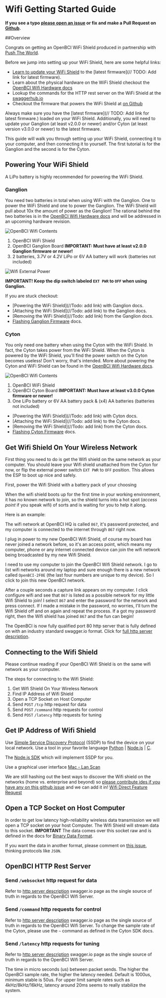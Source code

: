 # Wifi Getting Started Guide

**If you see a typo [please open an issue](https://github.com/OpenBCI/Docs/issues/new) or fix and make a Pull Request on [Github](https://github.com/OpenBCI/Docs).**

##Overview

Congrats on getting an OpenBCI WiFi Shield produced in partnership with [Push The World](www.pushtheworldllc.com).

Before we jump into setting up your WiFi Shield, here are some helpful links:

 * [Learn to update your WiFi Shield](http://docs.openbci.com/Hardware/11-Wifi_Programming_Tutorial) to the [latest firmware](// TODO: Add link for latest firmware).
 * Learn about the physical hardware on the WiFi Shield checkout the [OpenBCI Wifi Hardware docs](http://docs.openbci.com/Hardware/11-Wifi)
 * Lookup the commands for the HTTP rest server on the WiFi Shield at the [swaggerhub.io](https://app.swaggerhub.com/apis/pushtheworld/openbci-wifi-server/1.2.1)
 * Checkout the firmware that powers the WiFi Shield at [on Github](http://github.com/OpenBCI/OpenBCI_WIFI)

Always make sure you have the [latest firmware](// TODO: Add link for latest firmware.) loaded on your WiFi Shield. Additionally, you will need to update your Ganglion (at least v2.0.0 or newer) and/or Cyton (at least version v3.0.0 or newer) to the latest firmware.

This guide will walk you through setting up your WiFi Shield, connecting it to your computer, and then connecting it to yourself. The first tutorial is for the Ganglion and the second is for the Cyton.

## Powering Your WiFi Shield

A LiPo battery is highly recommended for powering the WiFi Shield.

### Ganglion

You need two batteries in total when using WiFi with the Ganglion. One to power the WiFi Shield and one to power the Ganglion. The WiFi Shield will pull about 10x the amount of power as the Ganglion! The rational behind the two batteries is in the [OpenBCI Wifi Hardware docs](http://docs.openbci.com/Hardware/11-Wifi) and will be addressed in an upcoming hardware revision.

![OpenBCI Wifi Contents](../assets/images/wifi_ganglion_what_you_need.jpg)

 1. OpenBCI WiFi Shield
 2. OpenBCI Ganglion Board **IMPORTANT: Must have at least v2.0.0 Ganglion firmware or newer!**
 3. 2 batteries, 3.7V or 4.2V LiPo or 6V AA battery will work (batteries not included)

![Wifi External Power](../assets/images/wifi_ganglion_pass_through_power.jpg)

**IMPORTANT! Keep the dip switch labeled `EXT PWR` to `OFF` when using Ganglion.**

If you are stuck checkout:

 * [Powering the WiFi Shield](//Todo: add link) with Ganglion docs.
 * [Attaching the WiFi Shield](//Todo: add link) to the Ganglion docs.
 * [Removing the WiFi Shield](//Todo: add link) from the Ganglion docs.
 * [Flashing Ganglion Firmware](http://docs.openbci.com/Hardware/09-Ganglion_Programming_Tutorial) docs.

### Cyton

You only need one battery when using the Cyton with the WiFi Shield. In fact, the Cyton takes power from the WiFi Shield. When the Cyton is powered by the WiFi Shield, you'll find the power switch on the Cyton becomes useless! Don't worry, that's intended. More about powering the Cyton and WiFi Shield can be found in the [OpenBCI Wifi Hardware docs](http://docs.openbci.com/Hardware/11-Wifi).

![OpenBCI Wifi Contents](../assets/images/wifi_what_you_need.jpg)

 1. OpenBCI WiFi Shield
 2. OpenBCI Cyton Board **IMPORTANT: Must have at least v3.0.0 Cyton firmware or newer!**
 3. One LiPo battery or 6V AA battery pack & (x4) AA batteries (batteries not included)

 * [Powering the WiFi Shield](//Todo: add link) with Cyton docs.
 * [Attaching the WiFi Shield](//Todo: add link) to the Cyton docs.
 * [Removing the WiFi Shield](//Todo: add link) from the Cyton docs.
 * [Flashing Cyton Firmware](https://github.com/OpenBCI/OpenBCI_32bit_Library/blob/dev-3.0.0/UPGRADE_GUIDE.md) docs.

## Get Wifi Shield On Your Wireless Network

First thing you need to do is get the Wifi shield on the same network as your computer. You should leave your Wifi shield unattached from the Cyton for now, or flip the external power switch `EXT PWR` to `OFF` position. This allows the ESP to boot up nice and safely.

First, power the Wifi Shield with a battery pack of your choosing

When the wifi shield boots up for the first time in your working environment, it has no known network to join, so the shield turns into a hot spot (_access point_ if you speak wifi) of sorts and is waiting for you to help it along.

Here is an example:

The wifi network at OpenBCI HQ is called `867`, it's password protected, and my computer is connected to the internet through `867` right now.

I plug in power to my new OpenBCI Wifi Shield, of course my board has never joined a network before, so it's an access point, which means my computer, phone or any internet connected device can join the wifi network being broadcasted by my new Wifi Shield.

I need to use my computer to join the OpenBCI Wifi Shield network. I go to list wifi networks around my laptop and sure enough there is a new network called `OpenBCI-2F0E` (the last four numbers are unique to my device). So I click to join this new OpenBCI network.

After a couple seconds a capture link appears on my computer. I click configure wifi and see that `867` is listed as a possible network for my little Wifi Shield to join! I select `867` and enter the password for the network and press connect. If I made a mistake in the password, no worries, I'll turn the Wifi Shield off and on again and repeat the process. If a got my password right, then the Wifi shield has joined `867` and the fun can begin!

The OpenBCI is now fully qualified port 80 http server that is fully defined on with an industry standard swagger.io format. Click for [full http server description](https://app.swaggerhub.com/apis/pushtheworld/openbci-wifi-server/1.2.1).

## Connecting to the Wifi Shield

Please continue reading if your OpenBCI Wifi Shield is on the same wifi network as your computer.

The steps for connecting to the Wifi Shield:

1. Get Wifi Shield On Your Wireless Network
2. Find IP Address of Wifi Shield
3. Open a TCP Socket on Host Computer
4. Send `POST` `/tcp` http request for data
5. Send `POST` `/command` http requests for control
6. Send `POST` `/latency` http requests for tuning

## Get IP Address of Wifi Shield

Use [Simple Service Discovery Protocol](https://en.wikipedia.org/wiki/Simple_Service_Discovery_Protocol) (SSDP) to find the device on your local network. Use a tool in your favorite language [Python](http://brisa.garage.maemo.org/doc/html/upnp/ssdp.html) | [Node.js](https://github.com/diversario/node-ssdp) | [C](https://developer.gnome.org/gssdp/stable/).

The [Node.js SDK](https://github.com/aj-ptw/OpenBCI_NodeJS/blob/wifi/examples/getStreamingWifi/getStreamingWifi.js) which will implement SSDP for you.

Use a graphical user interface [Mac - Lan Scan](https://itunes.apple.com/us/app/lanscan/id472226235?mt=12)

We are still hashing out the best ways to discover the Wifi shield on the networks (home vs. enterprise and beyond) so [please contribute ides if you have any on this github issue](https://github.com/OpenBCI/OpenBCI_WIFI/issues/8) and we can add it in! [Wifi Direct Feature Request](https://github.com/OpenBCI/OpenBCI_WIFI/issues/9)

## Open a TCP Socket on Host Computer

In order to get low latency high-reliability wireless data transmission we will open a TCP socket on your host Computer. The Wifi Shield will stream data to this socket. **IMPORTANT** The data comes over this socket raw and is defined in the docs for [Binary Data Format](http://docs.openbci.com/Hardware/03-Cyton_Data_Format#cyton-data-format-binary-format).

If you want the data in another format, please comment on [this issue](https://github.com/OpenBCI/OpenBCI_WIFI/issues/11), thinking protocols like `JSON`.

## OpenBCI HTTP Rest Server

### Send `/websocket` http request for data

Refer to [http server description](https://app.swaggerhub.com/apis/pushtheworld/openbci-wifi-server/1.0.0) swagger.io page as the single source of truth in regards to the OpenBCI Wifi Server.

### Send `/command` http requests for control

Refer to [http server description](https://app.swaggerhub.com/apis/pushtheworld/openbci-wifi-server/1.0.0) swagger.io page as the single source of truth in regards to the OpenBCI Wifi Server. To change the sample rate of the Cyton, please use the `~` command as defined in the Cyton SDK docs.

### Send `/latency` http requests for tuning

Refer to [http server description](https://app.swaggerhub.com/apis/pushtheworld/openbci-wifi-server/1.0.0) swagger.io page as the single source of truth in regards to the OpenBCI Wifi Server.

The time in micro seconds (us) between packet sends. The higher the OpenBCI sample rate, the higher the latency needed. Default is 1000us, minimum stable is 50us. For upper limit sample rates such as 4kHz/8kHz/16kHz, latency around 20ms seems to really stabilize the system.  
